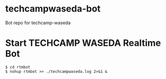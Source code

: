 # techcampwaseda-bot
Bot repo for techcamp-waseda

# Start TECHCAMP WASEDA Realtime Bot

```
$ cd rtmbot
$ nohup rtmbot >> ./techcampwaseda.log 2>&1 &
```
